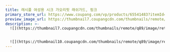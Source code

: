 ```yaml
---
title: 래시플 여성용 시크 가오리핏 래쉬가드, 핑크
primary_store_url: https://www.coupang.com/vp/products/65541483?itemId=221104417&vendorItemId=3535211278
preview_image_url: https://thumbnail7.coupangcdn.com/thumbnails/remote/230x230ex/image/product/image/vendoritem/2018/11/21/3535211278/5060429e-4b2b-4545-9468-40331b8cfd8d.jpg
description: >-
  ![](https://thumbnail7.coupangcdn.com/thumbnails/remote/q89/image/retail/images/7436324591306619-152398b6-d403-4136-9064-6b00fee44ce6.jpg)


  ![](https://thumbnail10.coupangcdn.com/thumbnails/remote/q89/image/retail/images/6146098424194449-632e0463-14e8-441c-9069-cf49b43c2257.jpg)
---
```

